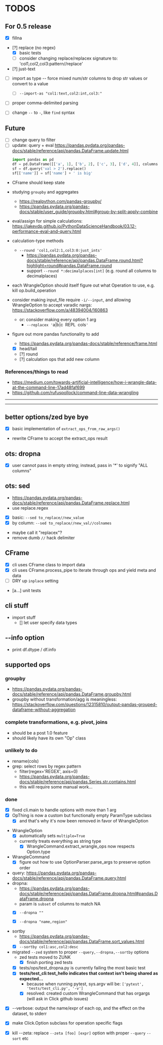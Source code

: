 # TODOS

## For 0.5 release

- [x] fillna
- [?] replace (no regex)
    - [x] basic tests
    - [ ] consider changing replace/replacex signature to: 'col1,col2,col3:pattern//replace'
- [?] just-text
- [ ] import as type -- force mixed num/str columns to drop str values or convert to a value
    - [ ] `--import-as "col1:text,col2:int,col3:"`
- [ ] proper comma-delimited parsing
- [ ] change `--` to `-`, like `find` syntax



## Future 

- [ ] change query to filter
- [ ] update: query + eval
    https://pandas.pydata.org/pandas-docs/stable/reference/api/pandas.DataFrame.update.html
    ```py
    import pandas as pd
    df = pd.DataFrame([['a', 1], ['b', 2], ['c', 3], ['d', 4]], columns=['name', 'val'])
    sf = df.query('val > 2').replace()
    sf[['name']] = sf['name'] + ' is big'
    ```

- CFrame should keep state


- studying `groupby` and aggregates
    - https://realpython.com/pandas-groupby/
    - https://pandas.pydata.org/pandas-docs/stable/user_guide/groupby.html#group-by-split-apply-combine
- eval/assign for simple calculations: https://jakevdp.github.io/PythonDataScienceHandbook/03.12-performance-eval-and-query.html

- calculation-type methods
    
    - `--round 'col1,col2:1,col3:0:just_ints'`
        - https://pandas.pydata.org/pandas-docs/stable/reference/api/pandas.DataFrame.round.html?highlight=round#pandas.DataFrame.round
        - support `--round *:decimalplaces[int]` (e.g. round all columns to decimalplaces)

- each WrangleOption should itself figure out what Operation to use, e.g. kill op.build_operation
- consider making input_file require `-i/--input`, and allowing WrangleOption to accept varadic nargs: https://stackoverflow.com/a/48394004/160863
    - or: consider making every option 1 arg
        - `--replacex '`a|b|c` `REPL` `cols`'`
- figure out more pandas functionality to add
    - https://pandas.pydata.org/pandas-docs/stable/reference/frame.html
    - [x] head/tail
    - [?] round 
    - [?] calculation ops that add new column


### References/things to read
- https://medium.com/towards-artificial-intelligence/how-i-wrangle-data-at-the-command-line-17ad48faf699
- https://github.com/rufuspollock/command-line-data-wrangling

----------------------------------------------------------------------------------
----------------------------------------------------------------------------------
## better options/zed bye bye

- [x] basic implementation of `extract_ops_from_raw_args()`
- rewrite CFrame to accept the extract_ops result

## ots: dropna
- [x] user cannot pass in empty string; instead, pass in '*' to signify "ALL columns"

## ots: sed
- https://pandas.pydata.org/pandas-docs/stable/reference/api/pandas.DataFrame.replace.html
- use replace.regex
- [x] basic: `--sed to_replace//new_value`
- [x] by column: `--sed to_replace//new_val//colnames`
- maybe call it "replacex"?
- remove dumb `//` hack delimiter

## CFrame

- [x] cli uses CFrame class to import data
- [x] cli uses CFrame.process_pipe to iterate through ops and yield meta and data
- [ ] DRY up `inplace` setting
- [a...] unit tests

## cli stuff

- import stuff
    - [] let user specify data types




## --info option
- print df.dtype / df.info



## supported ops


### groupby
- https://pandas.pydata.org/pandas-docs/stable/reference/api/pandas.DataFrame.groupby.html
- groupby without transformation/agg is meaningless: https://stackoverflow.com/questions/12315810/output-pandas-grouped-dataframe-without-aggregation

### complete transformations, e.g. pivot, joins
- should be a post 1.0 feature
- should likely have its own "Op" class



### unlikely to do

- rename(cols)
- grep: select rows by regex pattern 
    - filter(regex='REGEX', axis=0) 
    - https://pandas.pydata.org/pandas-docs/stable/reference/api/pandas.Series.str.contains.html
    - this will require some manual work...



### done


- [x] fixed cli.main to handle options with more than 1 arg
- [x] OpThing is now a custom but functionally empty ParamType subclass
    - [x] and that's why it's now been removed in favor of WrangleOption
- WrangleOption
    - [x] automatically sets `multiple=True`
    - currently treats everything as string type
        - [x] WrangleCommand.extract_wrangle_ops now respects Option.type
- WrangleCommand
    - [x] figure out how to use OptionParser.parse_args to preserve option order

- query: https://pandas.pydata.org/pandas-docs/stable/reference/api/pandas.DataFrame.query.html
- dropna: 
    - https://pandas.pydata.org/pandas-docs/stable/reference/api/pandas.DataFrame.dropna.html#pandas.DataFrame.dropna
    - param is `subset` of columns to match NA
    - [x] `--dropna ""`
    - [x] `--dropna "name,region"`


- sortby
    - https://pandas.pydata.org/pandas-docs/stable/reference/api/pandas.DataFrame.sort_values.html
    - [x] `--sortby col1:asc,col2:desc`

- migrated `--zed` system to proper `--query,--dropna,--sortby` options
  - zed tests moved to ZUNK
    - [x] finish porting zed tests
  - [x] tests/ops/test_dropna.py is currently failing the most basic test
  - [x] **tests/test_cli:test_hello indicates that context isn't being shared as expected...**
    - because when running pytest, sys.argv will be: `['pytest', 'tests/test_cli.py', '-v']` 
    - [x] resolved: created custom WrangleCommand that has orgargs (will ask in Click github issues)

- [x] --verbose: output the name/expr of each op, and the effect on the dataset, to stderr
- [x] make Click.Option subclass for operation specific flags
- [x] kill --zeta: replace `--zeta [foo] [expr]` option with proper `--query` `--sort` etc

